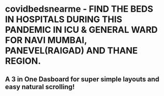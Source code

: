 # covidbedsnearme - FIND THE BEDS IN HOSPITALS DURING THIS PANDEMIC IN ICU & GENERAL WARD FOR NAVI MUMBAI, PANEVEL(RAIGAD) AND THANE REGION.

## A 3 in One Dasboard for super simple layouts and easy natural scrolling!
